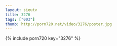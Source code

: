 ```yaml
--- 
layout: sieutv
title: 3276
tags: ["003"]
thumb: http://porn720.net/video/3276/poster.jpg
---
```

{% include porn720 key="3276" %} 
